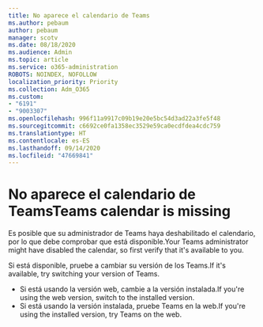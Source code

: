 ```yaml
---
title: No aparece el calendario de Teams
ms.author: pebaum
author: pebaum
manager: scotv
ms.date: 08/18/2020
ms.audience: Admin
ms.topic: article
ms.service: o365-administration
ROBOTS: NOINDEX, NOFOLLOW
localization_priority: Priority
ms.collection: Adm_O365
ms.custom:
- "6191"
- "9003307"
ms.openlocfilehash: 996f11a9917c09b19e20e5bc54d3ad22a3fe5f48
ms.sourcegitcommit: c6692ce0fa1358ec3529e59ca0ecdfdea4cdc759
ms.translationtype: HT
ms.contentlocale: es-ES
ms.lasthandoff: 09/14/2020
ms.locfileid: "47669841"
---
```

# <a name="teams-calendar-is-missing"></a><span data-ttu-id="d8857-102">No aparece el calendario de Teams</span><span class="sxs-lookup"><span data-stu-id="d8857-102">Teams calendar is missing</span></span>

<span data-ttu-id="d8857-103">Es posible que su administrador de Teams haya deshabilitado el calendario, por lo que debe comprobar que está disponible.</span><span class="sxs-lookup"><span data-stu-id="d8857-103">Your Teams administrator might have disabled the calendar, so first verify that it's available to you.</span></span>

<span data-ttu-id="d8857-104">Si está disponible, pruebe a cambiar su versión de los Teams.</span><span class="sxs-lookup"><span data-stu-id="d8857-104">If it's available, try switching your version of Teams.</span></span>

- <span data-ttu-id="d8857-105">Si está usando la versión web, cambie a la versión instalada.</span><span class="sxs-lookup"><span data-stu-id="d8857-105">If you're using the web version, switch to the installed version.</span></span>
- <span data-ttu-id="d8857-106">Si está usando la versión instalada, pruebe Teams en la web.</span><span class="sxs-lookup"><span data-stu-id="d8857-106">If you're using the installed version, try Teams on the web.</span></span>